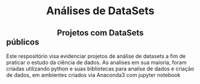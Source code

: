 # <center> Análises de DataSets </center>
## <font colort="red"><center> Projetos com DataSets  </center>públicos </font>

Este respositório visa evidenciar projetos de análise de datasets a fim de praticar o estudo da ciência de dados.
As analises em sua maioria, foram criadas utilizando python e suas bibliotecas para analíse de dados e criação de dados, em ambientes criados via Anaconda3 com jupyter notebook
